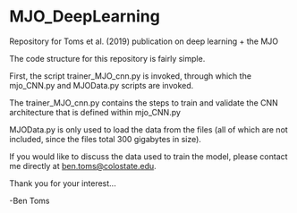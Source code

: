 # MJO_DeepLearning
Repository for Toms et al. (2019) publication on deep learning + the MJO

The code structure for this repository is fairly simple.

First, the script trainer_MJO_cnn.py is invoked, through which the mjo_CNN.py and MJOData.py scripts are invoked.

The trainer_MJO_cnn.py contains the steps to train and validate the CNN architecture that is
defined within mjo_CNN.py

MJOData.py is only used to load the data from the files (all of which are not included, since the files total
300 gigabytes in size).

If you would like to discuss the data used to train the model, please contact me directly at ben.toms@colostate.edu.

Thank you for your interest...

-Ben Toms
